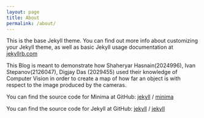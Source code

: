 ```yaml
---
layout: page
title: About
permalink: /about/
---
```


This is the base Jekyll theme. You can find out more info about customizing your Jekyll theme, as well as basic Jekyll usage documentation at [jekyllrb.com](https://jekyllrb.com/)

This Blog is meant to demonstrate how Shaheryar Hasnain(2024996), Ivan Stepanov(2126047), Digjay Das (2029455) used their knowledge of Computer Vision in order to create a map of how far an object is with respect to the image produced by the cameras.

You can find the source code for Minima at GitHub:
[jekyll][jekyll-organization] /
[minima](https://github.com/jekyll/minima)

You can find the source code for Jekyll at GitHub:
[jekyll][jekyll-organization] /
[jekyll](https://github.com/jekyll/jekyll)


[jekyll-organization]: https://github.com/steiva/me455project
